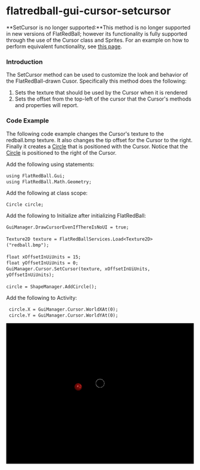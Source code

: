 # flatredball-gui-cursor-setcursor

\*\*SetCursor is no longer supported:\*\*This method is no longer supported in new versions of FlatRedBall; however its functionality is fully supported through the use of the Cursor class and Sprites. For an example on how to perform equivalent functionality, see [this page](../frb/docs/index.php#Using_custom_Cursor_graphics).

### Introduction

The SetCursor method can be used to customize the look and behavior of the FlatRedBall-drawn Cusor. Specifically this method does the following:

1. Sets the texture that should be used by the Cursor when it is rendered
2. Sets the offset from the top-left of the cursor that the Cursor's methods and properties will report.

### Code Example

The following code example changes the Cursor's texture to the redball.bmp texture. It also changes the tip offset for the Cursor to the right. Finally it creates a [Circle](../frb/docs/index.php) that is positioned with the Cursor. Notice that the [Circle](../frb/docs/index.php) is positioned to the right of the Cursor.

Add the following using statements:

```
using FlatRedBall.Gui;
using FlatRedBall.Math.Geometry;
```

Add the following at class scope:

```
Circle circle;
```

Add the following to Initialize after initializing FlatRedBall:

```
GuiManager.DrawCursorEvenIfThereIsNoUI = true;

Texture2D texture = FlatRedBallServices.Load<Texture2D>("redball.bmp");

float xOffsetInUiUnits = 15;
float yOffsetInUiUnits = 0;
GuiManager.Cursor.SetCursor(texture, xOffsetInUiUnits, yOffsetInUiUnits);

circle = ShapeManager.AddCircle();
```

Add the following to Activity:

```
 circle.X = GuiManager.Cursor.WorldXAt(0);
 circle.Y = GuiManager.Cursor.WorldYAt(0);
```

![CursorSetCursor.png](../media/migrated_media-CursorSetCursor.png)
